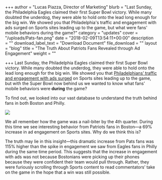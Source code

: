 +++
author = "Lucas Piazza, Director of Marketing"
blurb = "Last Sunday, the Philadelphia Eagles claimed their first Super Bowl victory. While many doubted the underdog, they were able to hold onto the lead long enough for the big win. We showed you that Philadelphia's traffic and engagement with ads surged on Sports sites leading up to the game, but what were fans' mobile behaviors during the game?"
category = "updates"
cover = "/uploads/Pats-fan.png"
date = "2018-02-09T13:54:11+00:00"
description = ""
download_label_text = "Download Document"
file_download = ""
layout = "blog"
title = "The Truth About Patriots Fans Revealed through Ad Engagement"
weight = ""

+++
Last Sunday, the Philadelphia Eagles claimed their first Super Bowl victory. While many doubted the underdog, they were able to hold onto the lead long enough for the big win. We showed you that [Philadelphians’ traffic and engagement with ads surged](https://www.yieldmo.com/resources/blog/super-bowl-engagement/) on Sports sites leading up to the game, but with the Super Bowl now behind us we wanted to know what fans’ mobile behaviors were **during** the game? 

  
To find out, we looked into our vast database to understand the truth behind fans in both Boston and Philly.

![](/uploads/giphy-1.gif)

We all remember how the game was a nail-biter by the 4th quarter. During this time we see interesting behavior from Patriots fans in Boston—a 69% increase in ad engagement on Sports sites. Why do we think this is? 

  
The truth may lie in this insight—this dramatic increase from Pats fans was 115% higher than the spike in engagement we saw from Eagles fans in Philly during the same time period. This suggests that the increase in engagement with ads was not because Bostonians were picking up their phones because they were confident their team would pull through. Rather, they were furiously scrolling through Sports content to read commentators’ take on the game in the hope that a win was still possible. 